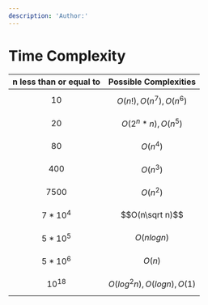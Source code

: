 ```yaml
---
description: 'Author:'
---
```


# Time Complexity

| n less than or equal to | Possible Complexities        |
| ----------------------- | ---------------------------- |
| $$10$$                  | $$O(n!), O(n^7),O(n^6)$$     |
| $$20$$                  | $$O(2^n*n), O(n^5)$$         |
| $$80$$                  | $$O(n^4)$$                   |
| $$400$$                 | $$O(n^3)$$                   |
| $$7500$$                | $$O(n^2)$$                   |
| $$7 * 10^4$$            | $$O(n\sqrt n)$$              |
| $$5 * 10^5$$            | $$O(nlogn)$$                 |
| $$5 * 10^6$$            | $$O(n)$$                     |
| $$10^{18}$$             | $$O(log^2n), O(logn), O(1)$$ |

